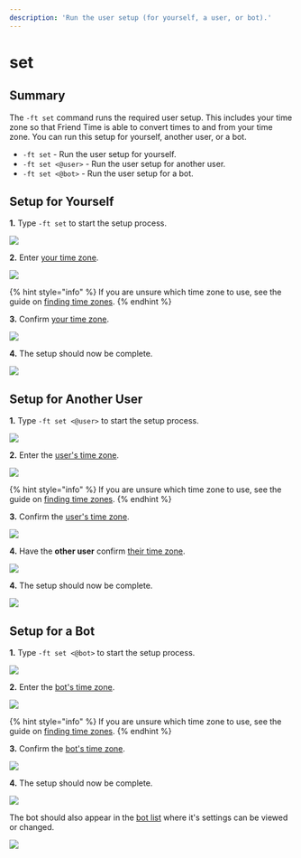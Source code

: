 ```yaml
---
description: 'Run the user setup (for yourself, a user, or bot).'
---
```


# set

## Summary

The `-ft set` command runs the required user setup. This includes your time zone so that Friend Time is able to convert times to and from your time zone. You can run this setup for yourself, another user, or a bot.

* `-ft set` - Run the user setup for yourself.
* `-ft set <@user>` - Run the user setup for another user.
* `-ft set <@bot>` - Run the user setup for a bot.

## Setup for Yourself

**1.** Type `-ft set` to start the setup process.

![](../../.gitbook/assets/image%20%2816%29%20%281%29.png)

**2.** Enter [your time zone](../../settings/user-settings/time-zone.md).

![](../../.gitbook/assets/image%20%2815%29.png)

{% hint style="info" %}
If you are unsure which time zone to use, see the guide on [finding time zones](../../finding-time-zones.md).
{% endhint %}

**3.** Confirm [your time zone](../../settings/user-settings/time-zone.md).

![](../../.gitbook/assets/image%20%2814%29.png)

**4.** The setup should now be complete.

![](../../.gitbook/assets/image%20%2817%29.png)

## Setup for Another User

**1.** Type `-ft set <@user>` to start the setup process.

![](../../.gitbook/assets/image%20%2828%29.png)

**2.** Enter the [user's time zone](../../settings/user-settings/time-zone.md).

![](../../.gitbook/assets/image%20%2829%29.png)

{% hint style="info" %}
If you are unsure which time zone to use, see the guide on [finding time zones](../../finding-time-zones.md).
{% endhint %}

**3.** Confirm the [user's time zone](../../settings/user-settings/time-zone.md).

![](../../.gitbook/assets/image%20%2827%29.png)

**4.** Have the **other user** confirm [their time zone](../../settings/user-settings/time-zone.md).

![](../../.gitbook/assets/image%20%2810%29.png)

**4.** The setup should now be complete.

![](../../.gitbook/assets/image%20%282%29.png)

## Setup for a Bot

**1.** Type `-ft set <@bot>` to start the setup process.

![](../../.gitbook/assets/image%20%2825%29.png)

**2.** Enter the [bot's time zone]().

![](../../.gitbook/assets/image%20%2826%29.png)

{% hint style="info" %}
If you are unsure which time zone to use, see the guide on [finding time zones](../../finding-time-zones.md).
{% endhint %}

**3.** Confirm the [bot's time zone]().

![](../../.gitbook/assets/image%20%2823%29.png)

**4.** The setup should now be complete.

![](../../.gitbook/assets/image%20%2824%29.png)

The bot should also appear in the [bot list](../admin-commands/bot.md) where it's settings can be viewed or changed.

![](../../.gitbook/assets/image%20%2821%29.png)

